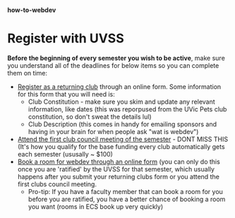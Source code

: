#### how-to-webdev

# Register with UVSS

**Before the beginning of every semester you wish to be active**, make sure you understand all of the deadlines for below items so you can complete them on time:

- [Register as a returning club](https://uvss.ca/student-groups/clubs/registration-resources/returning-club/) through an online form. Some information for this form that you will need is:
    * Club Constitution - make sure you skim and update any relevant information, like dates (this was reporpused from the UVic Pets club constitution, so don't sweat the details lul)
    * Club Description (this comes in handy for emailing sponsors and having in your brain for when people ask "wat is webdev")
- [Attend the first club council meeting of the semester](https://uvss.ca/student-groups/clubs/) - DONT MISS THIS (It's how you qualify for the base funding every club automatically gets each semester (ususally ~ $100)
- [Book a room for webdev through an online form](http://www.uvic.ca/registrar/students/services/index.php) (you can only do this once you are 'ratified' by the UVSS for that semester, which usually happens after you submit your returning clubs form or you attend the first clubs council meeting. 
   * Pro-tip: If you have a faculty member that can book a room for you before you are ratified, you have a better chance of booking a room you want (rooms in ECS book up very quickly)


